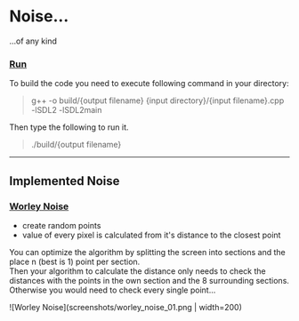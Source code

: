 # Noise...

...of any kind

### <u>Run</u>

To build the code you need to execute following command in your directory:

> g++ -o build/{output filename} {input directory}/{input filename}.cpp -lSDL2 -lSDL2main

Then type the following to run it.

> ./build/{output filename}

---
## Implemented Noise

### <u>Worley Noise</u>

- create random points
- value of every pixel is calculated from it's distance to the closest point

You can optimize the algorithm by splitting the screen into sections and the place n (best is 1) point per section. \
Then your algorithm to calculate the distance only needs to check the distances with the points in the own section and the 8 surrounding sections. \
Otherwise you would need to check every single point...

![Worley Noise](screenshots/worley_noise_01.png | width=200)